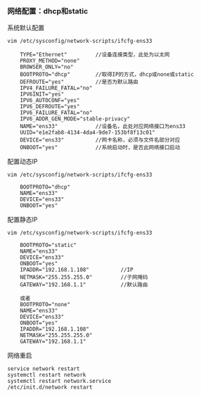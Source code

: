 ### 网络配置：dhcp和static ###
系统默认配置

	vim /etc/sysconfig/network-scripts/ifcfg-ens33
	
		TYPE="Ethernet"			//设备连接类型，此处为以太网
		PROXY_METHOD="none"		
		BROWSER_ONLY="no"
		BOOTPROTO="dhcp"		//取得IP的方式，dhcp或none或static
		DEFROUTE="yes"			//是否为默认路由
		IPV4_FAILURE_FATAL="no"
		IPV6INIT="yes"
		IPV6_AUTOCONF="yes"
		IPV6_DEFROUTE="yes"
		IPV6_FAILURE_FATAL="no"
		IPV6_ADDR_GEN_MODE="stable-privacy"
		NAME="ens33"			//设备名，此处对应网络接口为ens33
		UUID="e1e2fab8-4134-4da4-9de7-153bf8f13c01"
		DEVICE="ens33"			//网卡名称，必须与文件名部分对应
		ONBOOT="yes"			//系统启动时，是否此网络接口启动

配置动态IP

	vim /etc/sysconfig/network-scripts/ifcfg-ens33
	
		BOOTPROTO="dhcp"
		NAME="ens33"
		DEVICE="ens33"
		ONBOOT="yes"

配置静态IP

	vim /etc/sysconfig/network-scripts/ifcfg-ens33
	
		BOOTPROTO="static"
		NAME="ens33"
		DEVICE="ens33"
		ONBOOT="yes"
		IPADDR="192.168.1.108"			//IP
		NETMASK="255.255.255.0"			//子网掩码
		GATEWAY="192.168.1.1"			//默认路由
	
		或者
		BOOTPROTO="none"
		NAME="ens33"
		DEVICE="ens33"
		ONBOOT="yes"
		IPADDR="192.168.1.108"
		NETMASK="255.255.255.0"
		GATEWAY="192.168.1.1"

网络重启

	service network restart
	systemctl restart network
	systemctl restart network.service
	/etc/init.d/network restart